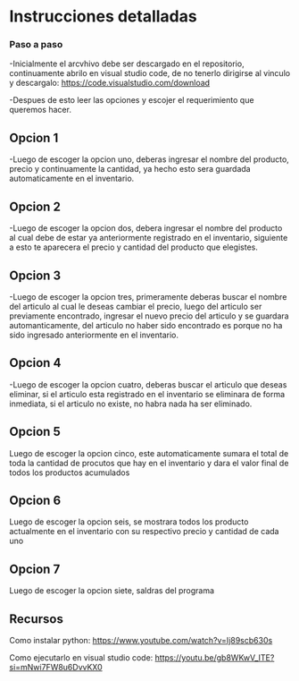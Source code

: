 # Instrucciones detalladas
### Paso a paso
-Inicialmente el arcvhivo debe ser descargado en el repositorio, continuamente abrilo en visual studio code, de no tenerlo dirigirse al vinculo y descargalo: https://code.visualstudio.com/download

-Despues de esto leer las opciones y escojer el requerimiento que queremos hacer.

## Opcion 1
-Luego de escoger la opcion uno, deberas ingresar el nombre del producto, precio y continuamente la cantidad, ya hecho esto sera guardada automaticamente en el inventario.
## Opcion 2
-Luego de escoger la opcion dos, debera ingresar el nombre del producto al cual debe de estar ya anteriormente registrado en el inventario, siguiente a esto te aparecera el precio y cantidad del producto que elegistes.
## Opcion 3
-Luego de escoger la opcion tres, primeramente deberas buscar el nombre del articulo al cual le deseas cambiar el precio, luego del articulo ser previamente encontrado, ingresar el nuevo precio del articulo y se guardara automanticamente, del articulo no haber sido encontrado es porque no ha sido ingresado anteriormente en el inventario. 
## Opcion 4
-Luego de escoger la opcion cuatro, deberas buscar el articulo que deseas eliminar, si el articulo esta registrado en el inventario se eliminara de forma inmediata, si el articulo no existe, no habra nada ha ser eliminado. 
## Opcion 5
Luego de escoger la opcion cinco, este automaticamente sumara el total de toda la cantidad de procutos que hay en el inventario y dara el valor final de todos los productos acumulados 
## Opcion 6
Luego de escoger la opcion seis, se mostrara todos los producto actualmente en el inventario con su respectivo precio y cantidad de cada uno 
## Opcion 7
Luego de escoger la opcion siete, saldras del programa 

## Recursos
Como instalar python: https://www.youtube.com/watch?v=Ij89scb630s

Como ejecutarlo en visual studio code: https://youtu.be/gb8WKwV_ITE?si=mNwi7FW8u6DvvKX0



